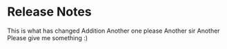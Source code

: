 # Release Notes

This is what has changed
Addition
Another one please
Another sir
Another
Please give me something :)
